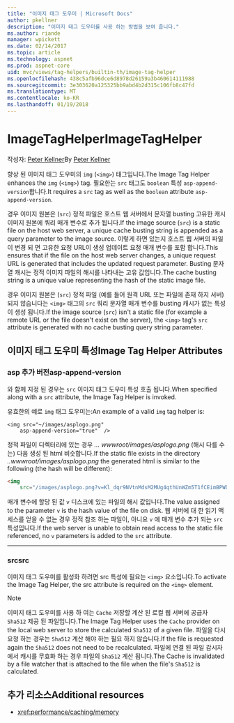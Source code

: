 ```yaml
---
title: "이미지 태그 도우미 | Microsoft Docs"
author: pkellner
description: "이미지 태그 도우미를 사용 하는 방법을 보여 줍니다."
ms.author: riande
manager: wpickett
ms.date: 02/14/2017
ms.topic: article
ms.technology: aspnet
ms.prod: aspnet-core
uid: mvc/views/tag-helpers/builtin-th/image-tag-helper
ms.openlocfilehash: 438c5afb96dce6d8978d26159a3b460614111988
ms.sourcegitcommit: 3e303620a125325bb9abd4b2d315c106fb8c47fd
ms.translationtype: MT
ms.contentlocale: ko-KR
ms.lasthandoff: 01/19/2018
---
```

# <a name="imagetaghelper"></a><span data-ttu-id="c96d8-103">ImageTagHelper</span><span class="sxs-lookup"><span data-stu-id="c96d8-103">ImageTagHelper</span></span>

<span data-ttu-id="c96d8-104">작성자: [Peter Kellner](http://peterkellner.net)</span><span class="sxs-lookup"><span data-stu-id="c96d8-104">By [Peter Kellner](http://peterkellner.net)</span></span> 

<span data-ttu-id="c96d8-105">향상 된 이미지 태그 도우미의 `img` (`<img>`) 태그입니다.</span><span class="sxs-lookup"><span data-stu-id="c96d8-105">The Image Tag Helper enhances the `img` (`<img>`) tag.</span></span> <span data-ttu-id="c96d8-106">필요한는 `src` 태그도 `boolean` 특성 `asp-append-version`합니다.</span><span class="sxs-lookup"><span data-stu-id="c96d8-106">It requires a `src` tag as well as the `boolean` attribute `asp-append-version`.</span></span>

<span data-ttu-id="c96d8-107">경우 이미지 원본은 (`src`) 정적 파일은 호스트 웹 서버에서 문자열 busting 고유한 캐시 이미지 원본에 쿼리 매개 변수로 추가 됩니다.</span><span class="sxs-lookup"><span data-stu-id="c96d8-107">If the image source (`src`) is a static file on the host web server, a unique cache busting string is appended as a query parameter to the image source.</span></span> <span data-ttu-id="c96d8-108">이렇게 하면 있는지 호스트 웹 서버의 파일이 변경 되 면 고유한 요청 URL이 생성 업데이트 요청 매개 변수를 포함 합니다.</span><span class="sxs-lookup"><span data-stu-id="c96d8-108">This ensures that if the file on the host web server changes, a unique request URL is generated that includes the updated request parameter.</span></span> <span data-ttu-id="c96d8-109">Busting 문자열 캐시는 정적 이미지 파일의 해시를 나타내는 고유 값입니다.</span><span class="sxs-lookup"><span data-stu-id="c96d8-109">The cache busting string is a unique value representing the hash of the static image file.</span></span>

<span data-ttu-id="c96d8-110">경우 이미지 원본은 (`src`) 정적 파일 (예를 들어 원격 URL 또는 파일에 존재 하지 서버) 되지 않습니다는 `<img>` 태그의 `src` 쿼리 문자열 매개 변수를 busting 캐시가 없는 특성이 생성 됩니다.</span><span class="sxs-lookup"><span data-stu-id="c96d8-110">If the image source (`src`) isn't a static file (for example a remote URL or the file doesn't exist on the server), the `<img>` tag's `src` attribute is generated with no cache busting query string parameter.</span></span>

## <a name="image-tag-helper-attributes"></a><span data-ttu-id="c96d8-111">이미지 태그 도우미 특성</span><span class="sxs-lookup"><span data-stu-id="c96d8-111">Image Tag Helper Attributes</span></span>


### <a name="asp-append-version"></a><span data-ttu-id="c96d8-112">asp 추가 버전</span><span class="sxs-lookup"><span data-stu-id="c96d8-112">asp-append-version</span></span>

<span data-ttu-id="c96d8-113">와 함께 지정 된 경우는 `src` 이미지 태그 도우미 특성 호출 됩니다.</span><span class="sxs-lookup"><span data-stu-id="c96d8-113">When specified along with a `src` attribute, the Image Tag Helper is invoked.</span></span>

<span data-ttu-id="c96d8-114">유효한의 예로 `img` 태그 도우미는:</span><span class="sxs-lookup"><span data-stu-id="c96d8-114">An example of a valid `img` tag helper is:</span></span>

```cshtml
<img src="~/images/asplogo.png" 
    asp-append-version="true"  />
```

<span data-ttu-id="c96d8-115">정적 파일이 디렉터리에 있는 경우 *... wwwroot/images/asplogo.png* (해시 다를 수는) 다음 생성 된 html 비슷합니다.</span><span class="sxs-lookup"><span data-stu-id="c96d8-115">If the static file exists in the directory *..wwwroot/images/asplogo.png* the generated html is similar to the following (the hash will be different):</span></span>

```html
<img 
    src="/images/asplogo.png?v=Kl_dqr9NVtnMdsM2MUg4qthUnWZm5T1fCEimBPWDNgM"/>
```

<span data-ttu-id="c96d8-116">매개 변수에 할당 된 값 `v` 디스크에 있는 파일의 해시 값입니다.</span><span class="sxs-lookup"><span data-stu-id="c96d8-116">The value assigned to the parameter `v` is the hash value of the file on disk.</span></span> <span data-ttu-id="c96d8-117">웹 서버에 대 한 읽기 액세스를 얻을 수 없는 경우 정적 참조 하는 파일이, 아니요 `v` 에 매개 변수 추가 되는 `src` 특성입니다.</span><span class="sxs-lookup"><span data-stu-id="c96d8-117">If the web server is unable to obtain read access to the static file referenced,  no `v` parameters is added to the `src` attribute.</span></span>

- - -

### <a name="src"></a><span data-ttu-id="c96d8-118">src</span><span class="sxs-lookup"><span data-stu-id="c96d8-118">src</span></span>

<span data-ttu-id="c96d8-119">이미지 태그 도우미를 활성화 하려면 src 특성에 필요는 `<img>` 요소입니다.</span><span class="sxs-lookup"><span data-stu-id="c96d8-119">To activate the Image Tag Helper, the src attribute is required on the `<img>` element.</span></span> 

> [!NOTE]
> <span data-ttu-id="c96d8-120">이미지 태그 도우미를 사용 하 여는 `Cache` 저장할 계산 된 로컬 웹 서버에 공급자 `Sha512` 제공 된 파일입니다.</span><span class="sxs-lookup"><span data-stu-id="c96d8-120">The Image Tag Helper uses the `Cache` provider on the local web server to store the calculated `Sha512` of a given file.</span></span> <span data-ttu-id="c96d8-121">파일을 다시 요청 하는 경우는 `Sha512` 계산 해야 하는 필요 하지 않습니다.</span><span class="sxs-lookup"><span data-stu-id="c96d8-121">If the file is requested again the `Sha512` does not need to be recalculated.</span></span> <span data-ttu-id="c96d8-122">파일에 연결 된 파일 감시자에서 캐시를 무효화 하는 경우 파일의 `Sha512` 계산 됩니다.</span><span class="sxs-lookup"><span data-stu-id="c96d8-122">The Cache is invalidated by a file watcher that is attached to the file when the file's `Sha512` is calculated.</span></span>

## <a name="additional-resources"></a><span data-ttu-id="c96d8-123">추가 리소스</span><span class="sxs-lookup"><span data-stu-id="c96d8-123">Additional resources</span></span>

* <xref:performance/caching/memory>
